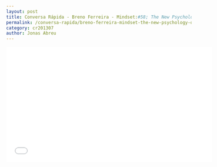 ```yaml
---
layout: post
title: Conversa Rápida - Breno Ferreira - Mindset:#58; The New Psychology Of Success
permalink: /conversa-rapida/breno-ferreira-mindset-the-new-psychology-of-success
category: cr201307
author: Jonas Abreu
---
```


<iframe width="560" height="315" src="//www.youtube.com/embed/Zvn7aBRqdrw" frameborder="0" allowfullscreen></iframe>
